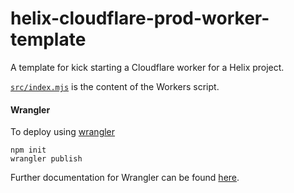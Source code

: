 # helix-cloudflare-prod-worker-template

A template for kick starting a Cloudflare worker for a Helix project.

[`src/index.mjs`](https://github.com/adobe/helix-cloudflare-prod-worker-template/blob/main/src/index.mjs) is the content of the Workers script.

#### Wrangler

To deploy using [wrangler](https://github.com/cloudflare/wrangler)

```
npm init
wrangler publish
```

Further documentation for Wrangler can be found [here](https://developers.cloudflare.com/workers/tooling/wrangler).
